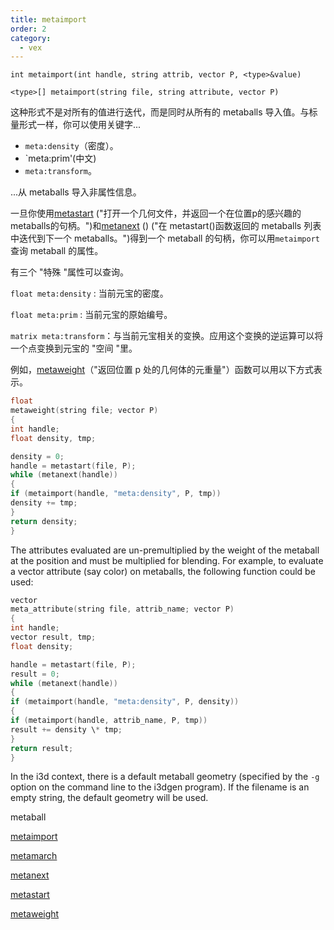 ```yaml
---
title: metaimport
order: 2
category:
  - vex
---
```


`int metaimport(int handle, string attrib, vector P, <type>&value)`

`<type>[] metaimport(string file, string attribute, vector P)`

这种形式不是对所有的值进行迭代，而是同时从所有的 metaballs 导入值。与标量形式一样，你可以使用关键字...

- `meta:density`（密度）。
- `meta:prim'(中文)
- `meta:transform`。

...从 metaballs 导入非属性信息。

一旦你使用[metastart](metastart.html) ("打开一个几何文件，并返回一个在位置p的感兴趣的metaballs的句柄。")和[metanext](metanext.html) () ("在 metastart()函数返回的 metaballs 列表中迭代到下一个 metaballs。")得到一个 metaball 的句柄，你可以用`metaimport`查询 metaball 的属性。

有三个 "特殊 "属性可以查询。

`float meta:density` : 当前元宝的密度。

`float meta:prim` : 当前元宝的原始编号。

`matrix meta:transform`：与当前元宝相关的变换。应用这个变换的逆运算可以将一个点变换到元宝的 "空间 "里。

例如，[metaweight](metaweight.html)（"返回位置 p 处的几何体的元重量"）函数可以用以下方式表示。

```c
float
metaweight(string file; vector P)
{
int handle;
float density, tmp;

density = 0;
handle = metastart(file, P);
while (metanext(handle))
{
if (metaimport(handle, "meta:density", P, tmp))
density += tmp;
}
return density;
}

```

The attributes evaluated are un-premultiplied by the weight of the
metaball at the position and must be multiplied for blending. For
example, to evaluate a vector attribute (say color) on metaballs, the
following function could be used:

```c
vector
meta_attribute(string file, attrib_name; vector P)
{
int handle;
vector result, tmp;
float density;

handle = metastart(file, P);
result = 0;
while (metanext(handle))
{
if (metaimport(handle, "meta:density", P, density))
{
if (metaimport(handle, attrib_name, P, tmp))
result += density \* tmp;
}
return result;
}

```

In the i3d context, there is a default metaball geometry (specified
by the `-g` option on the command line to the i3dgen program). If the
filename is an empty string, the default geometry will be used.

metaball

[metaimport](metaimport.html)

[metamarch](metamarch.html)

[metanext](metanext.html)

[metastart](metastart.html)

[metaweight](metaweight.html)

